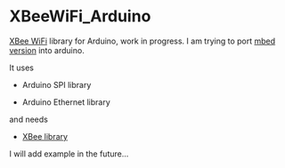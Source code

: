 # XBeeWiFi_Arduino #
[XBee WiFi](http://www.digi.com/products/wireless-wired-embedded-solutions/zigbee-rf-modules/point-multipoint-rfmodules/xbee-wi-fi#overview "XBee WiFi") library for Arduino, work in progress. 
I am trying to port [mbed version](http://mbed.org/users/okini3939/libraries/XBee/m6s6n8/docs/classXBeeWiFi.html "mbed version") into arduino.

It uses 

- Arduino SPI library 

- Arduino Ethernet library

and needs 

- [XBee library](http://code.google.com/p/xbee-arduino/ "XBee library")

I will add example in the future...
